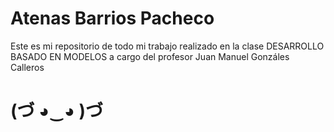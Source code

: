 # Atenas Barrios Pacheco
Este es mi repositorio de todo mi trabajo realizado en la clase
DESARROLLO BASADO EN MODELOS
a cargo del profesor Juan Manuel Gonzáles Calleros

# (づ ◕‿◕ )づ
